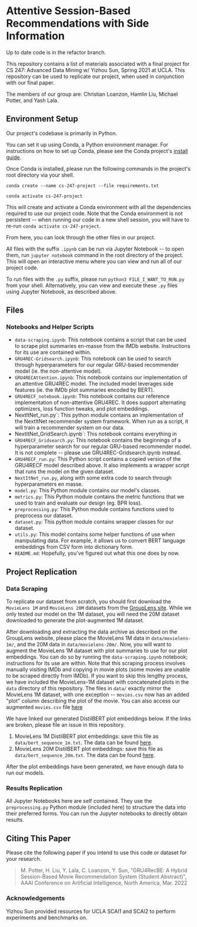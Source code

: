 # Attentive Session-Based Recommendations with Side Information
Up to date code is in the refactor branch.

This repository contains a list of materials associated with a final project
for CS 247: Advanced Data Mining w/ Yizhou Sun, Spring 2021 at UCLA.
This repository can be used to replicate our project, when used in conjunction
with our final paper.

The members of our group are:
Christian Loanzon, Hamlin Liu, Michael Potter, and Yash Lala.

## Environment Setup

Our project's codebase is primarily in Python.

You can set it up using Conda, a Python environment manager.
For instructions on how to set up Conda, please see the Conda project's
[install guide](https://conda.io/projects/conda/en/latest/user-guide/install/index.html).

Once Conda is installed, please run the following commands in the project's
root directory via your shell.

```
conda create --name cs-247-project --file requirements.txt

conda activate cs-247-project
```

This will create and activate a Conda environment with all the dependencies
required to use our project code. Note that the Conda environment is not
persistent -- when running our code in a new shell session, you will have to
re-run `conda activate cs-247-project`.

From here, you can look through the other files in our project.

All files with the suffix `.ipynb` can be run via Jupyter Notebook --
to open them, run `jupyter notebook` command in the root directory of the
project. This will open an interactive menu where you can view and run all
of our project code.

To run files with the `.py` suffix, please run `python3
FILE_I_WANT_TO_RUN.py` from your shell. Alternatively, you can view and
execute these `.py` files using Jupyter Notebook, as described above.

## Files

### Notebooks and Helper Scripts

- `data-scraping.ipynb`: This notebook contains a script that can be used to
  scrape plot summaries en-masse from the IMDb website. Instructions for its
  use are contained within.
- `GRU4REC-Gridsearch.ipynb`: This notebook can be used to search through
  hyperparameters for our regular GRU-based recommender model (ie. the
  non-attentive model).
- `GRU4RECAttention.ipynb`: This notebook contains our implementation of an
  attentive GRU4REC model. The included model leverages side features
  (ie. the IMDb plot summaries encoded by BERT).
- `GRU4RECF_notebook.ipynb`: This notebook contains our reference
  implementation of non-attentive GRU4REC. It does support alternating
  optimizers, loss function tweaks, and plot embeddings.
- NextItNet_run.py`: This python module contains an implementation of
  the NextItNet recommender system framework. When run as a script, it
  will train a recommender system on our data.
- NextItNet_GridSearch.ipynb`: This notebook contains everything in
- `GRU4RECF_Gridsearch.py`: This notebook contains the beginnings of
  a hyperparameter search for our regular GRU-based recommender model.
  It is not complete -- please use GRU4REC-Gridsearch.ipynb instead.
- `GRU4RECF_run.py`: This Python script contains a copied version of the
  GRU4RECF model described above. It also implements a wrapper script that runs
  the model on the given dataset.
- `NextItNet_run.py`, along with some extra code to search through
  hyperparameters en masse.
- `model.py`: This Python module contains our model's classes.
- `metrics.py`: This Python module contains the metric functions that we
  used to train and evaluate our design (eg. BPR loss).
- `preprocessing.py`: This Python module contains functions used to
  preprocess our dataset.
- `dataset.py`: This python module contains wrapper classes for our
  dataset.
- `utils.py`: This model contains some helper functions of use when
  manipulating data. For example, it allows us to convert BERT
  language embeddings from CSV form into dictionary form.
- `README.md`: Hopefully, you've figured out what this one does by now.

## Project Replication

### Data Scraping

To replicate our dataset from scratch, you should first download the `MovieLens
1M` and `MovieLens 20M` datasets from the
[GroupLens site](https://grouplens.org/datasets/movielens/).
While we only tested our model on the 1M dataset, you will need the 20M dataset
downloaded to generate the plot-augmented 1M dataset.

After downloading and extracting the data archive as described on the GroupLens
website, please place the MovieLens 1M data in `data/movielens-1m/`, and the 20M
data in `data/movielens-20m/`.
Now, you will want to augment the MovieLens 1M dataset with plot summaries to
use for our plot embeddings. You can do so by running the `data-scraping.ipynb`
notebook; instructions for its use are within. Note that this scraping process
involves manually visiting IMDb and copying in movie plots (some movies are
unable to be scraped directly from IMDb).
If you want to skip this lengthy process, we have included the MovieLens-1M
dataset with concatenated plots in the `data` directory of this repository.
The files in `data/` exactly mirror the MovieLens 1M dataset, with one
exception -- `movies.csv` now has an added "plot" column describing the plot of
the movie. You can also access our augmented `movies.csv` file 
[here](https://drive.google.com/file/d/1NdGcYM-DL7qHlrq5VmCI6S8ytC4FHvan/view?usp=sharing)

We have linked our generated DistilBERT plot embeddings below.
If the links are broken, please file an issue in this repository.

1. MovieLens 1M DistilBERT plot embeddings: save this file as
   `data/bert_sequence_1m.txt`. The data can be found
   [here](https://drive.google.com/file/d/1BkNB4t_OQpR57mkSvhuaIAN5W5cKcQ1s/view?usp=sharing).
2. MovieLens 20M DistilBERT plot embeddings: save this file as
   `data/bert_sequence_20m.txt`. The data can be found
   [here](https://drive.google.com/file/d/18QAWl7D4tzae0zhZxweYMZGMNQGvPZtE/view?usp=share_link).

After the plot embeddings have been generated, we have enough data to run our
models.

### Results Replication

All Jupyter Notebooks here are self contained. They use the `preprocessing.py`
Python module (included here) to structure the data into their preferred forms.
You can run the Jupyter notebooks to directly obtain results.

## Citing This Paper
Please cite the following paper if you intend to use this code or dataset for your research.
> M. Potter, H. Liu, Y. Lala, C. Loanzon, Y. Sun, "GRU4RecBE: A Hybrid Session-Based Movie Recommendation System (Student Abstract)", AAAI Conference on Artificial Intelligence, North America, Mar. 2022

### Acknowledgements
Yizhou Sun provided resources for UCLA SCAI1 and SCAI2 to perform experiments and benchmarks on. 
